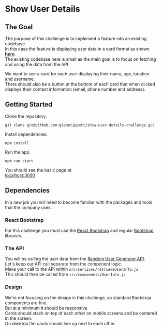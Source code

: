# Show User Details 


## The Goal 

The purpose of this challenge is to implement a feature into an existing codebase.  
In this case the feature is displaying user data in a card format as shown **[here](https://reverent-euler-fd445c.netlify.app/)**.  
The existing codebase here is small as the main goal is to focus on fetching and using the data from the API.  

We want to see a card for each user displaying their name, age, location and username.  
There should also be a button at the bottom of each card that when clicked displays their contact information (email, phone number and address). 


## Getting Started

Clone the repository:  

```git clone git@github.com:glenntippett/show-user-details-challenge.git ```  

Install dependencies:  

```npm install```   

Run the app:  

```npm run start```  

You should see the basic page at:  
[localhost:3000](http://localhost:3000/)  


## Dependencies  

In a new job you will need to become familiar with the packages and tools that the company uses.  

### React Bootstrap
For this challenge you must use the [React Bootstrap](https://react-bootstrap.github.io/) and regular [Bootstrap](https://getbootstrap.com/) libraries.  

### The API
You will be calling the user data from the [Random User Generator API](https://randomuser.me/documentation).  
Let's keep our API call separate from the component logic.  
Make your call to the API within ```src/services/retrieveUserInfo.js```  
This should then be called from ```src/components/UserInfo.js```  

### Design 
We're not focusing on the design in this challenge, so standard Bootstrap components are fine.  
But at a minimum it should be responsive.  
Cards should stack on top of each other on mobile screens and be centered in the screen.  
On desktop the cards should line up next to each other.  
